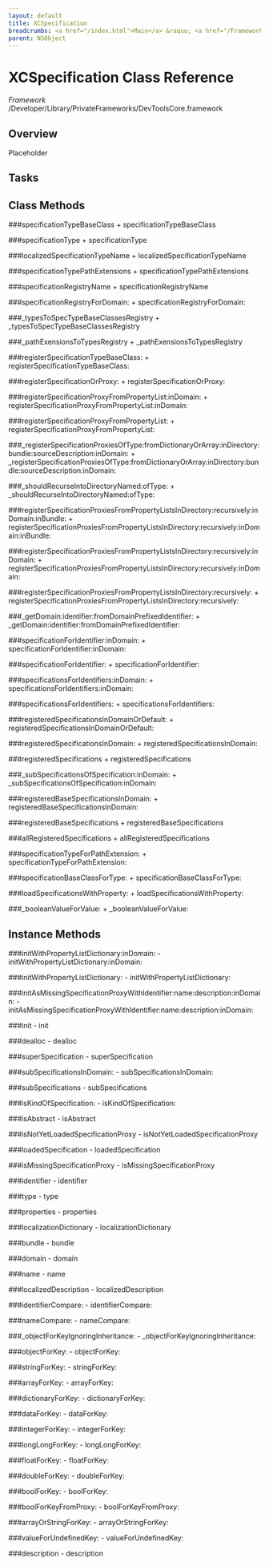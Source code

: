 ```yaml
---
layout: default
title: XCSpecification
breadcrumbs: <a href="/index.html">Main</a> &raquo; <a href="/Frameworks.html">Framework</a> &raquo; <a href="/Frameworks/DevToolsCore.html">DevToolsCore</a> &raquo; XCSpecification
parent: NSObject 
---
```

# XCSpecification Class Reference

*Framework* /Developer/Library/PrivateFrameworks/DevToolsCore.framework

## Overview

Placeholder

## Tasks

## Class Methods

<a name="+specificationTypeBaseClass"></a>
###specificationTypeBaseClass
    + specificationTypeBaseClass

<a name="+specificationType"></a>
###specificationType
    + specificationType

<a name="+localizedSpecificationTypeName"></a>
###localizedSpecificationTypeName
    + localizedSpecificationTypeName

<a name="+specificationTypePathExtensions"></a>
###specificationTypePathExtensions
    + specificationTypePathExtensions

<a name="+specificationRegistryName"></a>
###specificationRegistryName
    + specificationRegistryName

<a name="+specificationRegistryForDomain:"></a>
###specificationRegistryForDomain:
    + specificationRegistryForDomain:

<a name="+_typesToSpecTypeBaseClassesRegistry"></a>
###_typesToSpecTypeBaseClassesRegistry
    + _typesToSpecTypeBaseClassesRegistry

<a name="+_pathExensionsToTypesRegistry"></a>
###_pathExensionsToTypesRegistry
    + _pathExensionsToTypesRegistry

<a name="+registerSpecificationTypeBaseClass:"></a>
###registerSpecificationTypeBaseClass:
    + registerSpecificationTypeBaseClass:

<a name="+registerSpecificationOrProxy:"></a>
###registerSpecificationOrProxy:
    + registerSpecificationOrProxy:

<a name="+registerSpecificationProxyFromPropertyList:inDomain:"></a>
###registerSpecificationProxyFromPropertyList:inDomain:
    + registerSpecificationProxyFromPropertyList:inDomain:

<a name="+registerSpecificationProxyFromPropertyList:"></a>
###registerSpecificationProxyFromPropertyList:
    + registerSpecificationProxyFromPropertyList:

<a name="+_registerSpecificationProxiesOfType:fromDictionaryOrArray:inDirectory:bundle:sourceDescription:inDomain:"></a>
###_registerSpecificationProxiesOfType:fromDictionaryOrArray:inDirectory:bundle:sourceDescription:inDomain:
    + _registerSpecificationProxiesOfType:fromDictionaryOrArray:inDirectory:bundle:sourceDescription:inDomain:

<a name="+_shouldRecurseIntoDirectoryNamed:ofType:"></a>
###_shouldRecurseIntoDirectoryNamed:ofType:
    + _shouldRecurseIntoDirectoryNamed:ofType:

<a name="+registerSpecificationProxiesFromPropertyListsInDirectory:recursively:inDomain:inBundle:"></a>
###registerSpecificationProxiesFromPropertyListsInDirectory:recursively:inDomain:inBundle:
    + registerSpecificationProxiesFromPropertyListsInDirectory:recursively:inDomain:inBundle:

<a name="+registerSpecificationProxiesFromPropertyListsInDirectory:recursively:inDomain:"></a>
###registerSpecificationProxiesFromPropertyListsInDirectory:recursively:inDomain:
    + registerSpecificationProxiesFromPropertyListsInDirectory:recursively:inDomain:

<a name="+registerSpecificationProxiesFromPropertyListsInDirectory:recursively:"></a>
###registerSpecificationProxiesFromPropertyListsInDirectory:recursively:
    + registerSpecificationProxiesFromPropertyListsInDirectory:recursively:

<a name="+_getDomain:identifier:fromDomainPrefixedIdentifier:"></a>
###_getDomain:identifier:fromDomainPrefixedIdentifier:
    + _getDomain:identifier:fromDomainPrefixedIdentifier:

<a name="+specificationForIdentifier:inDomain:"></a>
###specificationForIdentifier:inDomain:
    + specificationForIdentifier:inDomain:

<a name="+specificationForIdentifier:"></a>
###specificationForIdentifier:
    + specificationForIdentifier:

<a name="+specificationsForIdentifiers:inDomain:"></a>
###specificationsForIdentifiers:inDomain:
    + specificationsForIdentifiers:inDomain:

<a name="+specificationsForIdentifiers:"></a>
###specificationsForIdentifiers:
    + specificationsForIdentifiers:

<a name="+registeredSpecificationsInDomainOrDefault:"></a>
###registeredSpecificationsInDomainOrDefault:
    + registeredSpecificationsInDomainOrDefault:

<a name="+registeredSpecificationsInDomain:"></a>
###registeredSpecificationsInDomain:
    + registeredSpecificationsInDomain:

<a name="+registeredSpecifications"></a>
###registeredSpecifications
    + registeredSpecifications

<a name="+_subSpecificationsOfSpecification:inDomain:"></a>
###_subSpecificationsOfSpecification:inDomain:
    + _subSpecificationsOfSpecification:inDomain:

<a name="+registeredBaseSpecificationsInDomain:"></a>
###registeredBaseSpecificationsInDomain:
    + registeredBaseSpecificationsInDomain:

<a name="+registeredBaseSpecifications"></a>
###registeredBaseSpecifications
    + registeredBaseSpecifications

<a name="+allRegisteredSpecifications"></a>
###allRegisteredSpecifications
    + allRegisteredSpecifications

<a name="+specificationTypeForPathExtension:"></a>
###specificationTypeForPathExtension:
    + specificationTypeForPathExtension:

<a name="+specificationBaseClassForType:"></a>
###specificationBaseClassForType:
    + specificationBaseClassForType:

<a name="+loadSpecificationsWithProperty:"></a>
###loadSpecificationsWithProperty:
    + loadSpecificationsWithProperty:

<a name="+_booleanValueForValue:"></a>
###_booleanValueForValue:
    + _booleanValueForValue:

## Instance Methods

<a name="-initWithPropertyListDictionary:inDomain:"></a>
###initWithPropertyListDictionary:inDomain:
    - initWithPropertyListDictionary:inDomain:

<a name="-initWithPropertyListDictionary:"></a>
###initWithPropertyListDictionary:
    - initWithPropertyListDictionary:

<a name="-initAsMissingSpecificationProxyWithIdentifier:name:description:inDomain:"></a>
###initAsMissingSpecificationProxyWithIdentifier:name:description:inDomain:
    - initAsMissingSpecificationProxyWithIdentifier:name:description:inDomain:

<a name="-init"></a>
###init
    - init

<a name="-dealloc"></a>
###dealloc
    - dealloc

<a name="-superSpecification"></a>
###superSpecification
    - superSpecification

<a name="-subSpecificationsInDomain:"></a>
###subSpecificationsInDomain:
    - subSpecificationsInDomain:

<a name="-subSpecifications"></a>
###subSpecifications
    - subSpecifications

<a name="-isKindOfSpecification:"></a>
###isKindOfSpecification:
    - isKindOfSpecification:

<a name="-isAbstract"></a>
###isAbstract
    - isAbstract

<a name="-isNotYetLoadedSpecificationProxy"></a>
###isNotYetLoadedSpecificationProxy
    - isNotYetLoadedSpecificationProxy

<a name="-loadedSpecification"></a>
###loadedSpecification
    - loadedSpecification

<a name="-isMissingSpecificationProxy"></a>
###isMissingSpecificationProxy
    - isMissingSpecificationProxy

<a name="-identifier"></a>
###identifier
    - identifier

<a name="-type"></a>
###type
    - type

<a name="-properties"></a>
###properties
    - properties

<a name="-localizationDictionary"></a>
###localizationDictionary
    - localizationDictionary

<a name="-bundle"></a>
###bundle
    - bundle

<a name="-domain"></a>
###domain
    - domain

<a name="-name"></a>
###name
    - name

<a name="-localizedDescription"></a>
###localizedDescription
    - localizedDescription

<a name="-identifierCompare:"></a>
###identifierCompare:
    - identifierCompare:

<a name="-nameCompare:"></a>
###nameCompare:
    - nameCompare:

<a name="-_objectForKeyIgnoringInheritance:"></a>
###_objectForKeyIgnoringInheritance:
    - _objectForKeyIgnoringInheritance:

<a name="-objectForKey:"></a>
###objectForKey:
    - objectForKey:

<a name="-stringForKey:"></a>
###stringForKey:
    - stringForKey:

<a name="-arrayForKey:"></a>
###arrayForKey:
    - arrayForKey:

<a name="-dictionaryForKey:"></a>
###dictionaryForKey:
    - dictionaryForKey:

<a name="-dataForKey:"></a>
###dataForKey:
    - dataForKey:

<a name="-integerForKey:"></a>
###integerForKey:
    - integerForKey:

<a name="-longLongForKey:"></a>
###longLongForKey:
    - longLongForKey:

<a name="-floatForKey:"></a>
###floatForKey:
    - floatForKey:

<a name="-doubleForKey:"></a>
###doubleForKey:
    - doubleForKey:

<a name="-boolForKey:"></a>
###boolForKey:
    - boolForKey:

<a name="-boolForKeyFromProxy:"></a>
###boolForKeyFromProxy:
    - boolForKeyFromProxy:

<a name="-arrayOrStringForKey:"></a>
###arrayOrStringForKey:
    - arrayOrStringForKey:

<a name="-valueForUndefinedKey:"></a>
###valueForUndefinedKey:
    - valueForUndefinedKey:

<a name="-description"></a>
###description
    - description

